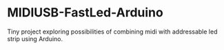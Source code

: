 # MIDIUSB-FastLed-Arduino
Tiny project exploring possibilities of combining midi with addressable led strip using Arduino.
